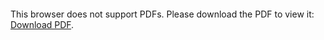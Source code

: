 <object data="https://raw.githubusercontent.com/prajinkhadka/annotated-papers/main/NMT_ALIGN_TRANSLATE-compressed.pdf" type="application/pdf" width="700px" height="700px">
    <embed src="https://raw.githubusercontent.com/prajinkhadka/annotated-papers/main/NMT_ALIGN_TRANSLATE-compressed.pdf">
        <p>This browser does not support PDFs. Please download the PDF to view it: <a href="https://raw.githubusercontent.com/prajinkhadka/annotated-papers/main/NMT_ALIGN_TRANSLATE-compressed.pdf">Download PDF</a>.</p>
    </embed>
</object>

